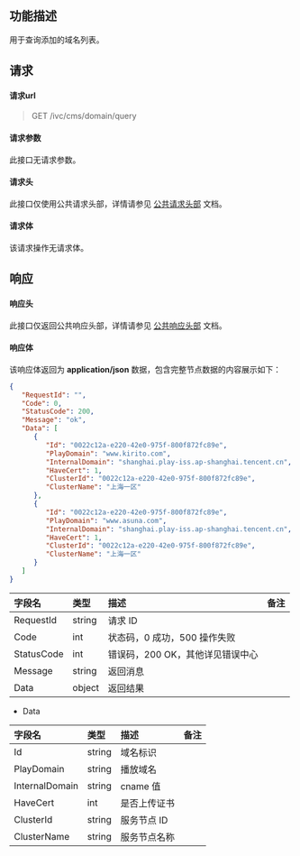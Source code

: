 ## 功能描述

用于查询添加的域名列表。

## 请求

#### 请求url

> GET /ivc/cms/domain/query

#### 请求参数

此接口无请求参数。

#### 请求头

此接口仅使用公共请求头部，详情请参见 [公共请求头部](https://cloud.tencent.com/document/product/1344/50451) 文档。

#### 请求体

该请求操作无请求体。

## 响应

#### 响应头

此接口仅返回公共响应头部，详情请参见 [公共响应头部](https://cloud.tencent.com/document/product/1344/50452) 文档。

#### 响应体

该响应体返回为 **application/json** 数据，包含完整节点数据的内容展示如下：

```json
{
   "RequestId": "",
   "Code": 0,
   "StatusCode": 200,
   "Message": "ok",
   "Data": [
      {
         "Id": "0022c12a-e220-42e0-975f-800f872fc89e",
         "PlayDomain": "www.kirito.com",
         "InternalDomain": "shanghai.play-iss.ap-shanghai.tencent.cn",
         "HaveCert": 1,
         "ClusterId": "0022c12a-e220-42e0-975f-800f872fc89e",
         "ClusterName": "上海一区"
      },
      {
         "Id": "0022c12a-e220-42e0-975f-800f872fc89e",
         "PlayDomain": "www.asuna.com",
         "InternalDomain": "shanghai.play-iss.ap-shanghai.tencent.cn",
         "HaveCert": 1,
         "ClusterId": "0022c12a-e220-42e0-975f-800f872fc89e",
         "ClusterName": "上海一区"
      }
   ]
}
```

| 字段名     | 类型   | 描述                             | 备注 |
| :--------- | :----- | :------------------------------- | :--- |
| RequestId  | string | 请求 ID                           |      |
| Code       | int    | 状态码，0 成功，500 操作失败     |      |
| StatusCode | int    | 错误码，200 OK，其他详见错误中心 |      |
| Message    | string | 返回消息                         |      |
| Data       | object | 返回结果                         |      |

+ Data

| 字段名         | 类型   | 描述         | 备注 |
| :------------- | :----- | :----------- | :--- |
| Id             | string | 域名标识     |      |
| PlayDomain     | string | 播放域名     |      |
| InternalDomain | string | cname 值      |      |
| HaveCert       | int    | 是否上传证书 |      |
| ClusterId      | string | 服务节点 ID   |      |
| ClusterName    | string | 服务节点名称 |      |
